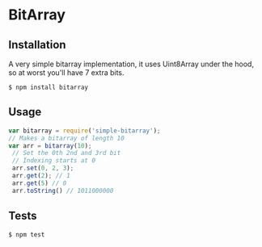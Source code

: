 BitArray
========

## Installation

A very simple bitarray implementation, it uses Uint8Array under the hood, so
at worst you'll have 7 extra bits.

```
$ npm install bitarray
```

## Usage

```js
var bitarray = require('simple-bitarray');
// Makes a bitarray of length 10
var arr = bitarray(10);
 // Set the 0th 2nd and 3rd bit
 // Indexing starts at 0
 arr.set(0, 2, 3);
 arr.get(2); // 1
 arr.get(5) // 0
 arr.toString() // 1011000000
```

## Tests

```
$ npm test
```

